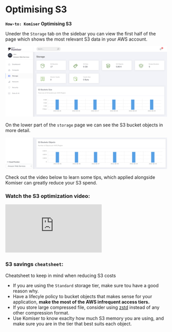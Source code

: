 # Optimising S3

**`How-to: Komiser` Optimising S3**

Uneder the `Storage` tab on the sidebar you can view the first half of the page which shows the most relevant S3 data in your AWS account.   

![Image](../../../static/img/s3-screen-2.png)

On the lower part of the `storage` page we can see the S3 bucket objects in more detail. 

![Image](../../../static/img/s3-screen-1.png)

Check out the video below to learn some tips, which applied alongside Komiser can greatly reduce your S3 spend. 

### Watch the S3 optimization video: 

<div style={{
    position: 'relative',
    paddingBottom: '56.25%',
    paddingTop:'30px',
    height:0,
    overflow:'hidden',
  }}>
  <iframe
    src='https://www.youtube.com/embed/9pCimmIT-HQ'
    allowFullScreen
    webkitallowfullscreen="true"
    frameBorder="0"
    style={{
      position: 'absolute',
      top:0,
      left:0,
      width:'100%',
      height:'100%',
    }}
  >
  </iframe>
</div>

### S3 savings `cheatsheet`:
Cheatsheet to keep in mind when reducing S3 costs
- If you are using the `Standard` storage tier, make sure tou have a good reason why. 
- Have a lifecyle policy to bucket objects that makes sense for your application, **make the most of the AWS infrequent access tiers.**
- If you store large compressed file, consider using [zstd](http://facebook.github.io/zstd/) instead of any other compression format.
- Use Komiser to know exaclty how much S3 memory you are using, and make sure you are in the tier that best suits each object.  